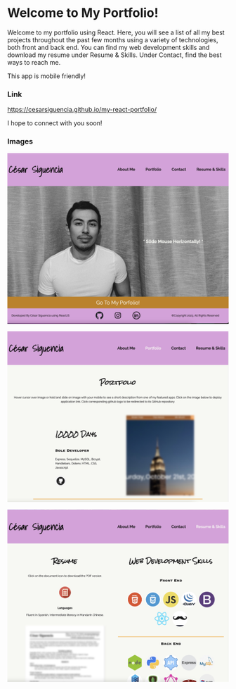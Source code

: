 # Welcome to My Portfolio!

Welcome to my portfolio using React. Here, you will see a list of all my best projects throughout the past few months using a variety of technologies, both front and back end. You can find my web development skills and download my resume under Resume & Skills. Under Contact, find the best ways to reach me.

This app is mobile friendly!

### Link
https://cesarsiguencia.github.io/my-react-portfolio/

I hope to connect with you soon!

### Images
![screenshot-of-app-1](./screenshots/screenshot-1.png)

![screenshot-of-app-2](./screenshots/screenshot-2.png)

![screenshot-of-app-3](./screenshots/screenshot-3.png)
